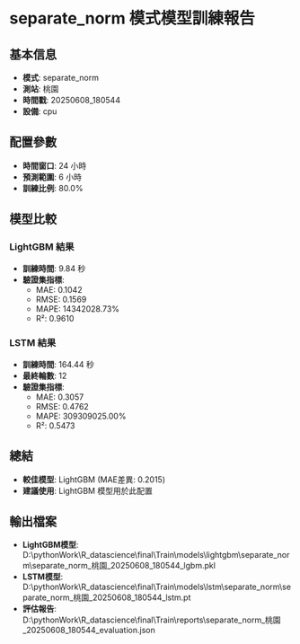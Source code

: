 
# separate_norm 模式模型訓練報告

## 基本信息
- **模式**: separate_norm
- **測站**: 桃園
- **時間戳**: 20250608_180544
- **設備**: cpu

## 配置參數
- **時間窗口**: 24 小時
- **預測範圍**: 6 小時
- **訓練比例**: 80.0%

## 模型比較

### LightGBM 結果

- **訓練時間**: 9.84 秒
- **驗證集指標**:
  - MAE: 0.1042
  - RMSE: 0.1569
  - MAPE: 14342028.73%
  - R²: 0.9610

### LSTM 結果

- **訓練時間**: 164.44 秒
- **最終輪數**: 12
- **驗證集指標**:
  - MAE: 0.3057
  - RMSE: 0.4762
  - MAPE: 309309025.00%
  - R²: 0.5473

## 總結

- **較佳模型**: LightGBM (MAE差異: 0.2015)
- **建議使用**: LightGBM 模型用於此配置


## 輸出檔案
- **LightGBM模型**: D:\pythonWork\R_datascience\final\Train\models\lightgbm\separate_norm\separate_norm_桃園_20250608_180544_lgbm.pkl
- **LSTM模型**: D:\pythonWork\R_datascience\final\Train\models\lstm\separate_norm\separate_norm_桃園_20250608_180544_lstm.pt
- **評估報告**: D:\pythonWork\R_datascience\final\Train\reports\separate_norm_桃園_20250608_180544_evaluation.json
